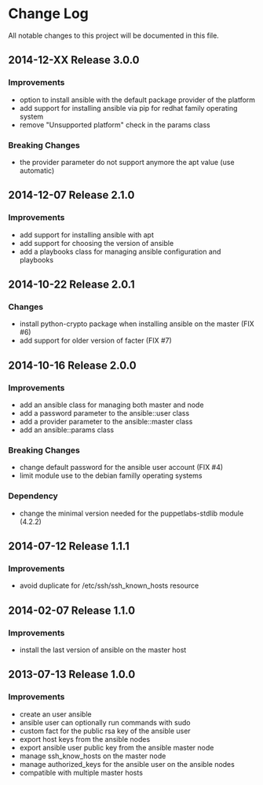 # Change Log
All notable changes to this project will be documented in this file.

## 2014-12-XX Release 3.0.0
### Improvements
- option to install ansible with the default package provider of the platform
- add support for installing ansible via pip for redhat family operating system
- remove "Unsupported platform" check in the params class 

### Breaking Changes
- the provider parameter do not support anymore the apt value (use automatic)

## 2014-12-07 Release 2.1.0
### Improvements
- add support for installing ansible with apt
- add support for choosing the version of ansible
- add a playbooks class for managing ansible configuration and playbooks

## 2014-10-22 Release 2.0.1
### Changes
- install python-crypto package when installing ansible on the master (FIX #6)
- add support for older version of facter (FIX #7)

## 2014-10-16 Release 2.0.0
### Improvements
- add an ansible class for managing both master and node
- add a password parameter to the ansible::user class
- add a provider parameter to the ansible::master class
- add an ansible::params class

### Breaking Changes
- change default password for the ansible user account (FIX #4)
- limit module use to the debian familly operating systems

### Dependency

- change the minimal version needed for the puppetlabs-stdlib module (4.2.2)

## 2014-07-12 Release 1.1.1
### Improvements
- avoid duplicate for /etc/ssh/ssh_known_hosts resource

## 2014-02-07 Release 1.1.0
### Improvements
- install the last version of ansible on the master host

## 2013-07-13 Release 1.0.0
### Improvements
- create an user ansible
- ansible user can optionally run commands with sudo
- custom fact for the public rsa key of the ansible user
- export host keys from the ansible nodes
- export ansible user public key from the ansible master node
- manage ssh_know_hosts on the master node
- manage authorized_keys for the ansible user on the ansible nodes
- compatible with multiple master hosts
